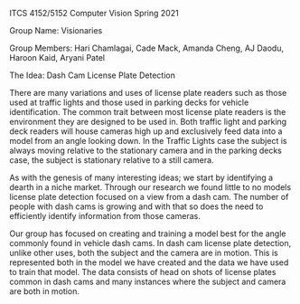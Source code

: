 ITCS 4152/5152 Computer Vision    Spring 2021

Group Name: Visionaries

Group Members:  Hari Chamlagai, Cade Mack, Amanda Cheng, AJ Daodu, Haroon Kaid, Aryani Patel
                       
The Idea: Dash Cam License Plate Detection

There are many variations and uses of license plate readers such as those used at traffic lights and those used in parking decks for vehicle identification. The common trait between most license plate readers is the environment they are designed to be used in. Both traffic light and parking deck readers will house cameras high up and exclusively feed data into a model from an angle looking down. In the Traffic Lights case the subject is always moving relative to the stationary camera and in the parking decks case, the subject is stationary relative to a still camera.

As with the genesis of many interesting ideas; we start by identifying a dearth in a niche market. Through our research we found little to no models license plate detection focused on a view from a dash cam. The number of people with dash cams is growing and with that so does the need to efficiently identify information from those cameras.

Our group has focused on creating and training a model best for the angle commonly found in vehicle dash cams. In dash cam license plate detection, unlike other uses, both the subject and the camera are in motion. This is represented both in the model we have created and the data we have used to train that model. The data consists of head on shots of license plates common in dash cams and many instances where the subject and camera are both in motion.
